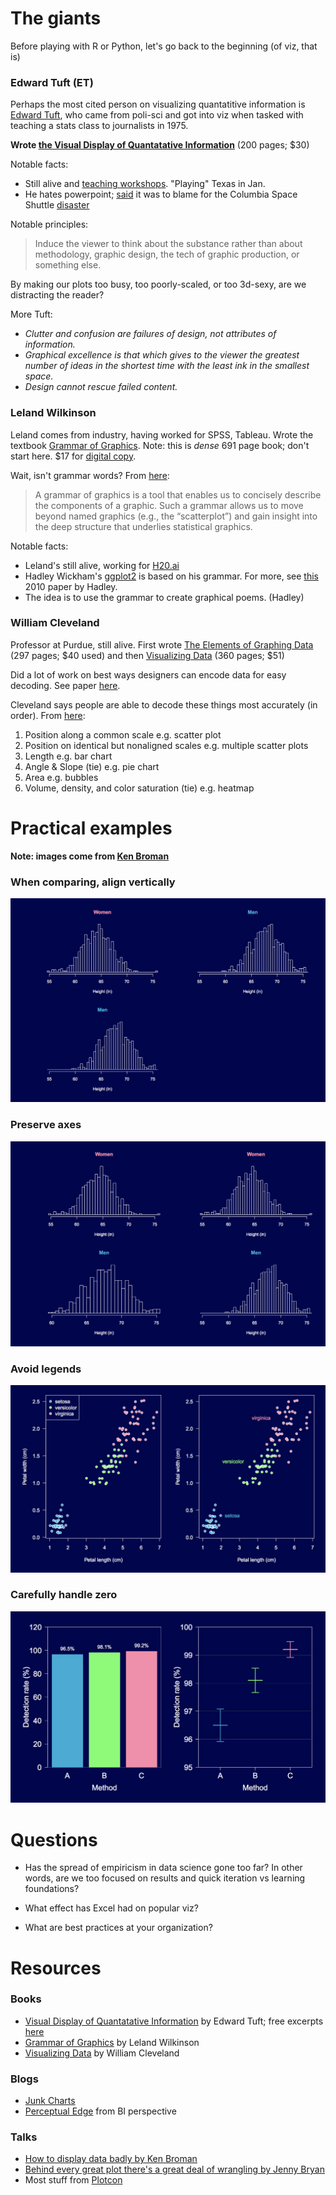 # The giants

Before playing with R or Python, let's go back to the beginning (of viz, that is)

### Edward Tuft (ET)

Perhaps the most cited person on visualizing quantatitive information is [Edward Tuft](https://en.wikipedia.org/wiki/Edward_Tufte), who came from poli-sci and got into viz when tasked with teaching a stats class to journalists in 1975. 

**Wrote [the Visual Display of Quantatative Information](https://www.amazon.com/Visual-Display-Quantitative-Information/dp/0961392142)** (200 pages; $30)

Notable facts:

- Still alive and [teaching workshops](https://www.edwardtufte.com/tufte/courses). "Playing" Texas in Jan.
- He hates powerpoint; [said](https://en.wikipedia.org/wiki/Edward_Tufte#Criticism_of_PowerPoint) it was to blame for the Columbia Space Shuttle [disaster](https://en.wikipedia.org/wiki/Space_Shuttle_Columbia_disaster)

Notable principles:

> Induce the viewer to think about the substance rather than about methodology, graphic design, the tech of graphic production, or something else.

By making our plots too busy, too poorly-scaled, or too 3d-sexy, are we distracting the reader?

More Tuft:

- *Clutter and confusion are failures of design, not attributes of information.*
- *Graphical excellence is that which gives to the viewer the greatest number of ideas in the shortest time with the least ink in the smallest space.*
- *Design cannot rescue failed content.*

### Leland Wilkinson

Leland comes from industry, having worked for SPSS, Tableau. Wrote the textbook [Grammar of Graphics](https://www.amazon.com/Grammar-Graphics-Statistics-Computing/dp/0387245448). Note: this is *dense* 691 page book; don't start here. $17 for [digital copy](https://www.amazon.com/Grammar-Graphics-Statistics-Computing/dp/0387245448).

Wait, isn't grammar words? From [here](http://byrneslab.net/classes/biol607/readings/wickham_layered-grammar.pdf):

> A grammar of graphics is a tool that enables us to concisely describe the components of a graphic. Such a grammar allows us to move beyond named graphics (e.g., the “scatterplot”) and gain insight into the deep structure that underlies statistical graphics.

Notable facts:

- Leland's still alive, working for [H20.ai](https://www.h2o.ai)
- Hadley Wickham's [ggplot2](https://github.com/tidyverse/ggplot2) is based on his grammar. For more, see [this](http://byrneslab.net/classes/biol607/readings/wickham_layered-grammar.pdf) 2010 paper by Hadley.
- The idea is to use the grammar to create graphical poems. (Hadley)


### William Cleveland

Professor at Purdue, still alive. First wrote [The Elements of Graphing Data](https://www.amazon.com/Elements-Graphing-Data-William-Cleveland/dp/0963488414/ref=sr_1_4?s=books&ie=UTF8&qid=1512569150&sr=1-4&keywords=william+cleveland) (297 pages; $40 used) and then [Visualizing Data](https://www.amazon.com/Visualizing-Data-William-S-Cleveland/dp/0963488406) (360 pages; $51)

Did a lot of work on best ways designers can encode data for easy decoding. See paper [here](http://info.slis.indiana.edu/~katy/S637-S11/cleveland84.pdf).

Cleveland says people are able to decode these things most accurately (in order). From [here](http://flowingdata.com/2010/03/20/graphical-perception-learn-the-fundamentals-first/):

1. Position along a common scale e.g. scatter plot
2. Position on identical but nonaligned scales e.g. multiple scatter plots
3. Length e.g. bar chart
4. Angle & Slope (tie) e.g. pie chart
5. Area e.g. bubbles
6. Volume, density, and color saturation (tie) e.g. heatmap

# Practical examples

**Note: images come from [Ken Broman](https://www.biostat.wisc.edu/~kbroman/presentations/graphs_cmp2014.pdf)**

### When comparing, align vertically

![](images/AlignVertically.png)

### Preserve axes

![](images/UseCommonAxes.png)

### Avoid legends

![](images/UseLabels.png)

### Carefully handle zero

![](images/DoWeIncludeZero.png)

# Questions

- Has the spread of empiricism in data science gone too far? In other words, are we too focused on results and quick iteration vs learning foundations?

- What effect has Excel had on popular viz?

- What are best practices at your organization?

# Resources

### Books

- [Visual Display of Quantatative Information](https://www.amazon.com/Visual-Display-Quantitative-Information/dp/0961392142) by Edward Tuft; free excerpts [here](https://www.colorado.edu/geography/foote/maps/assign/reading/TufteCoversheet.pdf)
- [Grammar of Graphics](https://www.amazon.com/Grammar-Graphics-Statistics-Computing/dp/0387245448) by Leland Wilkinson
- [Visualizing Data](https://www.amazon.com/Visualizing-Data-William-S-Cleveland/dp/0963488406) by William Cleveland

### Blogs

- [Junk Charts](http://junkcharts.typepad.com)
- [Perceptual Edge](http://www.perceptualedge.com) from BI perspective

### Talks

- [How to display data badly by Ken Broman](https://www.biostat.wisc.edu/~kbroman/presentations/graphs_cmp2014.pdf)
- [Behind every great plot there's a great deal of wrangling by Jenny Bryan](https://www.youtube.com/watch?v=4MfUCX_KpdE)
- Most stuff from [Plotcon](https://www.youtube.com/results?search_query=plotcon&page=&utm_source=opensearch)